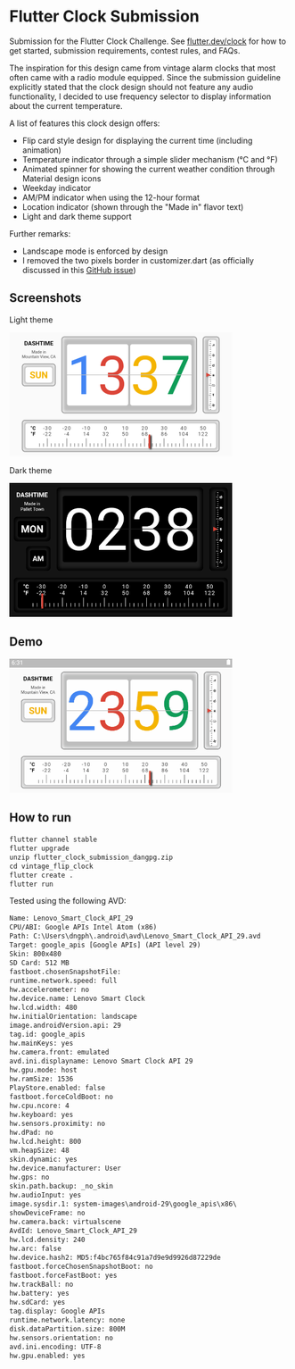 # Flutter Clock Submission

Submission for the Flutter Clock Challenge. See [flutter.dev/clock](https://flutter.dev/clock) for how to get started, submission requirements, contest rules, and FAQs.

The inspiration for this design came from vintage alarm clocks that most often came with a radio module equipped. Since the submission guideline explicitly stated that the clock design should not feature any audio functionality, I decided to use frequency selector to display information about the current temperature.

A list of features this clock design offers:
  * Flip card style design for displaying the current time (including animation)
  * Temperature indicator through a simple slider mechanism (°C and °F)
  * Animated spinner for showing the current weather condition through Material design icons
  * Weekday indicator
  * AM/PM indicator when using the 12-hour format
  * Location indicator (shown through the "Made in" flavor text)
  * Light and dark theme support

Further remarks:
  * Landscape mode is enforced by design
  * I removed the two pixels border in customizer.dart (as officially discussed in this [GitHub issue](https://github.com/flutter/flutter_clock/issues/35))

## Screenshots
 
Light theme

<img src='vintage_flip_clock/light.png' width='400'>

Dark theme

<img src='vintage_flip_clock/dark.png' width='400'>

## Demo

<img src='vintage_flip_clock/demo.gif' width='400'>

## How to run

```
flutter channel stable
flutter upgrade
unzip flutter_clock_submission_dangpg.zip
cd vintage_flip_clock
flutter create .
flutter run
```

Tested using the following AVD:

```
Name: Lenovo_Smart_Clock_API_29
CPU/ABI: Google APIs Intel Atom (x86)
Path: C:\Users\dngph\.android\avd\Lenovo_Smart_Clock_API_29.avd
Target: google_apis [Google APIs] (API level 29)
Skin: 800x480
SD Card: 512 MB
fastboot.chosenSnapshotFile: 
runtime.network.speed: full
hw.accelerometer: no
hw.device.name: Lenovo Smart Clock
hw.lcd.width: 480
hw.initialOrientation: landscape
image.androidVersion.api: 29
tag.id: google_apis
hw.mainKeys: yes
hw.camera.front: emulated
avd.ini.displayname: Lenovo Smart Clock API 29
hw.gpu.mode: host
hw.ramSize: 1536
PlayStore.enabled: false
fastboot.forceColdBoot: no
hw.cpu.ncore: 4
hw.keyboard: yes
hw.sensors.proximity: no
hw.dPad: no
hw.lcd.height: 800
vm.heapSize: 48
skin.dynamic: yes
hw.device.manufacturer: User
hw.gps: no
skin.path.backup: _no_skin
hw.audioInput: yes
image.sysdir.1: system-images\android-29\google_apis\x86\
showDeviceFrame: no
hw.camera.back: virtualscene
AvdId: Lenovo_Smart_Clock_API_29
hw.lcd.density: 240
hw.arc: false
hw.device.hash2: MD5:f4bc765f84c91a7d9e9d9926d87229de
fastboot.forceChosenSnapshotBoot: no
fastboot.forceFastBoot: yes
hw.trackBall: no
hw.battery: yes
hw.sdCard: yes
tag.display: Google APIs
runtime.network.latency: none
disk.dataPartition.size: 800M
hw.sensors.orientation: no
avd.ini.encoding: UTF-8
hw.gpu.enabled: yes
```